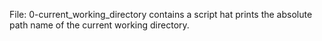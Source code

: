 File: 0-current_working_directory contains a script hat prints the absolute path name of the current working directory.
